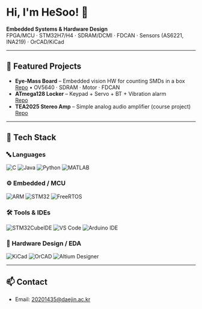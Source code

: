 # Hi, I'm HeSoo! 👋

**Embedded Systems & Hardware Design**  
FPGA/MCU · STM32H7/H4 · SDRAM/DCMI · FDCAN · Sensors (AS6221, INA219) · OrCAD/KiCad

---

## 🚀 Featured Projects
- **Eye‑Mass Board** – Embedded vision HW for counting SMDs in a box  
  [Repo](https://github.com/hesoo132/Eye-Mass) • OV5640 · SDRAM · Motor · FDCAN
- **ATmega128 Locker** – Keypad + Servo + BT + Vibration alarm  
  [Repo](https://github.com/hesoo132/Atmega128)
- **TEA2025 Stereo Amp** – Simple analog audio amplifier (course project)  
  [Repo](https://github.com/hesoo132/TEA2025)

---

## 🧰 Tech Stack

### 🔤 Languages
![C](https://img.shields.io/badge/C-00599C?logo=c&logoColor=white)
![Java](https://img.shields.io/badge/Java-FF3E00?logo=java&logoColor=white)
![Python](https://img.shields.io/badge/Python-3776AB?logo=python&logoColor=white)
![MATLAB](https://img.shields.io/badge/MATLAB-FF8000?logo=mathworks&logoColor=white)

### ⚙️ Embedded / MCU
![ARM](https://img.shields.io/badge/ARM-Cortex--M4%2FM7-16a085)
![STM32](https://img.shields.io/badge/STM32-03234B?logo=stmicroelectronics&logoColor=white)
![FreeRTOS](https://img.shields.io/badge/FreeRTOS-4A90E2)

### 🛠️ Tools & IDEs
![STM32CubeIDE](https://img.shields.io/badge/STM32CubeIDE-03234B?logo=stmicroelectronics&logoColor=white)
![VS Code](https://img.shields.io/badge/VS%20Code-007ACC?logo=visualstudiocode&logoColor=white)
![Arduino IDE](https://img.shields.io/badge/Arduino%20IDE-00979D?logo=arduino&logoColor=white)

### 📐 Hardware Design / EDA
![KiCad](https://img.shields.io/badge/KiCad-2C3E50?logo=kicad&logoColor=white)
![OrCAD](https://img.shields.io/badge/OrCAD-CC0000)
![Altium Designer](https://img.shields.io/badge/Altium%20Designer-111111?logo=altiumdesigner&logoColor=white)

---

## 📫 Contact
- Email: 20201435@daejin.ac.kr  
